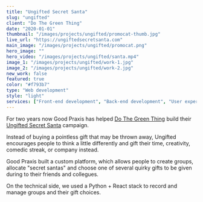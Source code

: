 ```yaml
---
title: "Ungifted Secret Santa"
slug: "ungifted"
client: "Do The Green Thing"
date: "2020-01-01"
thumbnail: "/images/projects/ungifted/promocat-thumb.jpg"
live_url: "https://ungiftedsecretsanta.com"
main_image: "/images/projects/ungifted/promocat.png"
hero_image: ""
hero_video: "/images/projects/ungifted/santa.mp4"
image_1: "/images/projects/ungifted/work-1.jpg"
image_2: "/images/projects/ungifted/work-2.jpg"
new_work: false
featured: true
color: "#f793b7"
type: "Web development"
style: "light"
services: ["Front-end development", "Back-end development", "User experience design"]
---
```

For two years now Good Praxis has helped [Do The Green Thing](https://dothegreenthing.com/)
build their [Ungifted Secret Santa](https://ungiftedsecretsanta.com) campaign.

Instead of buying a pointless gift that may be thrown away, Ungifted encourages
people to think a little differently and gift their time, creativity, comedic
streak, or company instead.

Good Praxis built a custom platform, which allows people to create groups, allocate
"secret santas" and choose one of several quirky gifts to be given during to their
friends and collegues.

On the technical side, we used a Python + React stack to record and manage groups
and their gift choices.
